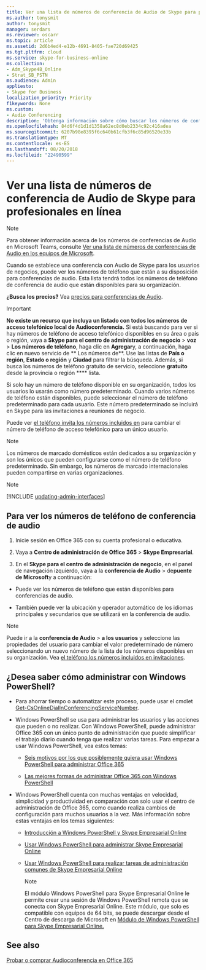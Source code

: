 ```yaml
---
title: Ver una lista de números de conferencia de Audio de Skype para profesionales en línea
ms.author: tonysmit
author: tonysmit
manager: serdars
ms.reviewer: oscarr
ms.topic: article
ms.assetid: 2d6b4ed4-e12b-4691-8405-fae720d69425
ms.tgt.pltfrm: cloud
ms.service: skype-for-business-online
ms.collection:
- Adm_Skype4B_Online
- Strat_SB_PSTN
ms.audience: Admin
appliesto:
- Skype for Business
localization_priority: Priority
f1keywords: None
ms.custom:
- Audio Conferencing
description: 'Obtenga información sobre cómo buscar los números de conferencia de acceso telefónico desde dentro de Skype para profesionales en línea. '
ms.openlocfilehash: 84d6f4d1d1d1358a62ec8d0eb2334c92c416adea
ms.sourcegitcommit: 6207b98e8395f6c640b61cfb3f6c85d96520e33b
ms.translationtype: MT
ms.contentlocale: es-ES
ms.lasthandoff: 08/20/2018
ms.locfileid: "22490599"
---
```

# <a name="see-a-list-of-audio-conferencing-numbers-in-skype-for-business-online"></a>Ver una lista de números de conferencia de Audio de Skype para profesionales en línea

> [!NOTE]
> Para obtener información acerca de los números de conferencias de Audio en Microsoft Teams, consulte [Ver una lista de números de conferencias de Audio en los equipos de Microsoft](/MicrosoftTeams/see-a-list-of-audio-conferencing-numbers-in-teams).

Cuando se establece una conferencia con Audio de Skype para los usuarios de negocios, puede ver los números de teléfono que están a su disposición para conferencias de audio. Esta lista tendrá todos los números de teléfono de conferencia de audio que están disponibles para su organización.
  
 **¿Busca los precios?** Vea [precios para conferencias de Audio](https://products.office.com/en-us/skype-for-business/audio-conferencing#Requirements).
  
> [!IMPORTANT]
> **No existe un recurso que incluya un listado con todos los números de acceso telefónico local de Audioconferencia.** Si está buscando para ver si hay números de teléfono de acceso telefónico disponibles en su área o país o región, vaya a **Skype para el centro de administración de negocio** > **voz** > **Los números de teléfono**, haga clic en **Agregar**y, a continuación, haga clic en nuevo servicio de ** Los números de**. Use las listas de **País o región**, **Estado o región** y **Ciudad** para filtrar la búsqueda. Además, si busca los números de teléfono gratuito de servicio, seleccione **gratuito** desde la provincia o región **** lista.
  
Si solo hay un número de teléfono disponible en su organización, todos los usuarios lo usarán como número predeterminado. Cuando varios números de teléfono están disponibles, puede seleccionar el número de teléfono predeterminado para cada usuario. Este número predeterminado se incluirá en Skype para las invitaciones a reuniones de negocio.
  
Puede ver [el teléfono invita los números incluidos en](set-the-phone-numbers-included-on-invites.md) para cambiar el número de teléfono de acceso telefónico para un único usuario.
  
> [!NOTE]
> Los números de marcado domésticos están dedicados a su organización y son los únicos que pueden configurarse como el número de teléfono predeterminado. Sin embargo, los números de marcado internacionales pueden compartirse en varias organizaciones. 

> [!NOTE]
> [!INCLUDE [updating-admin-interfaces](../includes/updating-admin-interfaces.md)]

## <a name="to-view-your-audio-conferencing-phone-numbers"></a>Para ver los números de teléfono de conferencia de audio

1. Inicie sesión en Office 365 con su cuenta profesional o educativa.
    
2. Vaya a **Centro de administración de Office 365** > **Skype Empresarial**.
    
3. En el **Skype para el centro de administración de negocio**, en el panel de navegación izquierdo, vaya a la **conferencia de Audio** > de**puente de Microsoft**y a continuación:
    
  - Puede ver los números de teléfono que están disponibles para conferencias de audio.
    
  - También puede ver la ubicación y operador automático de los idiomas principales y secundarios que se utilizará en la conferencia de audio.
    
> [!NOTE]
> Puede ir a la **conferencia de Audio** > **a los usuarios** y seleccione las propiedades del usuario para cambiar el valor predeterminado de número seleccionando un nuevo número de la lista de los números disponibles en su organización. Vea [el teléfono los números incluidos en invitaciones](set-the-phone-numbers-included-on-invites.md). 

  
## <a name="want-to-know-how-to-manage-with-windows-powershell"></a>¿Desea saber cómo administrar con Windows PowerShell?

- Para ahorrar tiempo o automatizar este proceso, puede usar el cmdlet [Get-CsOnlineDialInConferencingServiceNumber](https://go.microsoft.com/fwlink/?LinkId=617691).
    
- Windows PowerShell se usa para administrar los usuarios y las acciones que pueden o no realizar. Con Windows PowerShell, puede administrar Office 365 con un único punto de administración que puede simplificar el trabajo diario cuando tenga que realizar varias tareas. Para empezar a usar Windows PowerShell, vea estos temas:
    
  - [Seis motivos por los que posiblemente quiera usar Windows PowerShell para administrar Office 365](https://go.microsoft.com/fwlink/?LinkId=525041)
    
  - [Las mejores formas de administrar Office 365 con Windows PowerShell](https://go.microsoft.com/fwlink/?LinkId=525142)
    
- Windows PowerShell cuenta con muchas ventajas en velocidad, simplicidad y productividad en comparación con solo usar el centro de administración de Office 365, como cuando realiza cambios de configuración para muchos usuarios a la vez. Más información sobre estas ventajas en los temas siguientes:
    
  - [Introducción a Windows PowerShell y Skype Empresarial Online](https://go.microsoft.com/fwlink/?LinkId=525039)
    
  - [Usar Windows PowerShell para administrar Skype Empresarial Online](https://go.microsoft.com/fwlink/?LinkId=525453)
    
  - [Usar Windows PowerShell para realizar tareas de administración comunes de Skype Empresarial Online](https://go.microsoft.com/fwlink/?LinkId=525038)
    
    > [!NOTE]
    > El módulo Windows PowerShell para Skype Empresarial Online le permite crear una sesión de Windows PowerShell remota que se conecta con Skype Empresarial Online. Este módulo, que solo es compatible con equipos de 64 bits, se puede descargar desde el Centro de descarga de Microsoft en [Módulo de Windows PowerShell para Skype Empresarial Online.](https://go.microsoft.com/fwlink/?LinkId=294688)
  
## <a name="related-topics"></a>See also

[Probar o comprar Audioconferencia en Office 365](../audio-conferencing-in-office-365/try-or-purchase-audio-conferencing-in-office-365.md)
  
